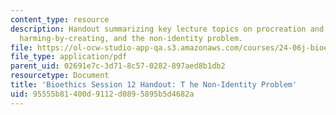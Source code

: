 ```yaml
---
content_type: resource
description: Handout summarizing key lecture topics on procreation and future people,
  harming-by-creating, and the non-identity problem.
file: https://ol-ocw-studio-app-qa.s3.amazonaws.com/courses/24-06j-bioethics-spring-2009/95555b81400d9112d0895895b5d4682a_MIT24_06Js09_handout12.pdf
file_type: application/pdf
parent_uid: 02691e7c-3d71-8c57-0282-897aed8b1db2
resourcetype: Document
title: 'Bioethics Session 12 Handout: T he Non-Identity Problem'
uid: 95555b81-400d-9112-d089-5895b5d4682a
---
```

